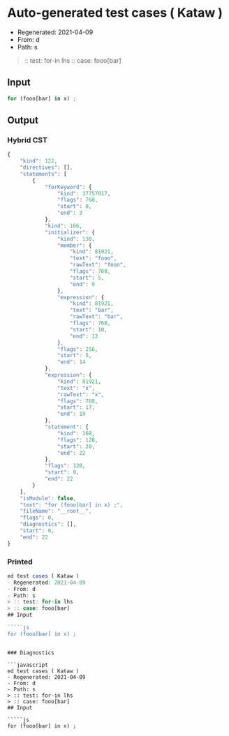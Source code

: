 # Auto-generated test cases ( Kataw )
- Regenerated: 2021-04-09
- From: d
- Path: s
> :: test: for-in lhs
> :: case: fooo[bar]
## Input

`````js
for (fooo[bar] in x) ;
`````

## Output

### Hybrid CST

```javascript
{
    "kind": 122,
    "directives": [],
    "statements": [
        {
            "forKeyword": {
                "kind": 37757017,
                "flags": 768,
                "start": 0,
                "end": 3
            },
            "kind": 166,
            "initializer": {
                "kind": 130,
                "member": {
                    "kind": 81921,
                    "text": "fooo",
                    "rawText": "fooo",
                    "flags": 768,
                    "start": 5,
                    "end": 9
                },
                "expression": {
                    "kind": 81921,
                    "text": "bar",
                    "rawText": "bar",
                    "flags": 768,
                    "start": 10,
                    "end": 13
                },
                "flags": 256,
                "start": 5,
                "end": 14
            },
            "expression": {
                "kind": 81921,
                "text": "x",
                "rawText": "x",
                "flags": 768,
                "start": 17,
                "end": 19
            },
            "statement": {
                "kind": 168,
                "flags": 128,
                "start": 20,
                "end": 22
            },
            "flags": 128,
            "start": 0,
            "end": 22
        }
    ],
    "isModule": false,
    "text": "for (fooo[bar] in x) ;",
    "fileName": "__root__",
    "flags": 0,
    "diagnostics": [],
    "start": 0,
    "end": 22
}
```

### Printed

```javascript
ed test cases ( Kataw )
- Regenerated: 2021-04-09
- From: d
- Path: s
> :: test: for-in lhs
> :: case: fooo[bar]
## Input

`````js
for (fooo[bar] in x) ;
`````
```

### Diagnostics

```javascript
ed test cases ( Kataw )
- Regenerated: 2021-04-09
- From: d
- Path: s
> :: test: for-in lhs
> :: case: fooo[bar]
## Input

`````js
for (fooo[bar] in x) ;
`````
```

